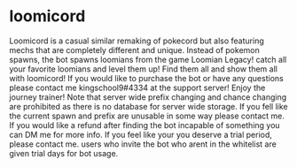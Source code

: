 # loomicord
Loomicord is a casual similar remaking of pokecord but also featuring mechs that are completely different and unique. Instead of pokemon spawns, the bot spawns loomians from the game Loomian Legacy! catch all your favorite loomians and level them up! Find them all and show them all with loomicord! If you would like to purchase the bot or have any questions please contact me kingschool9#4334 at the support server! Enjoy the journey trainer! Note that server wide prefix changing and chance changing are prohibited as there is no database for server wide storage. If you fell like the current spawn and prefix are unusable in some way please contact me. If you would like a refund after finding the bot incapable of something you can DM me for more info. If you feel like your you deserve a trial period, please contact me. users who invite the bot who arent in the whitelist are given trial days for bot usage.
